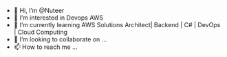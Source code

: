 - 👋 Hi, I’m @Nuteer
- 👀 I’m interested in Devops AWS
- 🌱 I’m currently learning AWS Solutions Architect| Backend | C# | DevOps | Cloud Computing
- 💞️ I’m looking to collaborate on ...
- 📫 How to reach me ...

<!---
Nuteer/Nuteer is a ✨ special ✨ repository because its `README.md` (this file) appears on your GitHub profile.
You can click the Preview link to take a look at your changes.
--->

